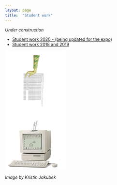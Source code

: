 ```yaml
---
layout: page
title:  "Student work"
---
```


*Under construction*

* [Student work 2020 - (being updated for the expo)](https://minormakerslab.gitbook.io/students-1920/projects/project-overview)
* [Student work 2018 and 2019](https://makerslab.hotglue.me/start)

<img src= "./images/algorthmic-bias-.gif" alt="visual" width="200"/>

*Image by Kristin Jakubek*

